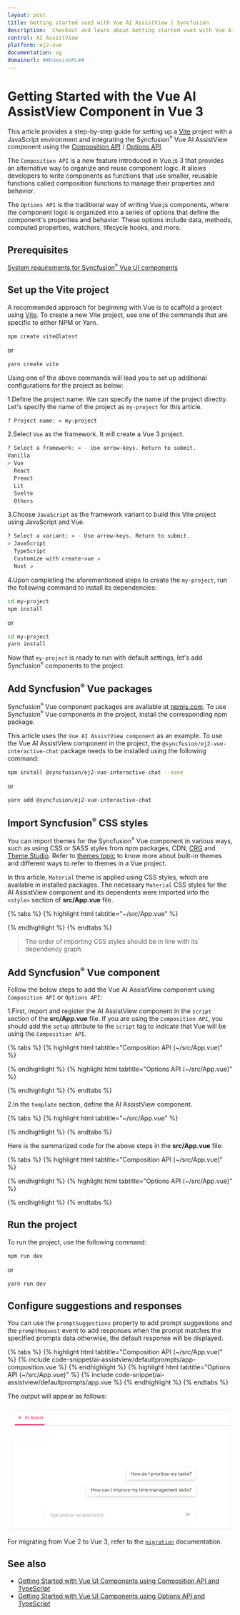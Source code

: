 ```yaml
---
layout: post
title: Getting started vue3 with Vue AI AssistView | Syncfusion
description:  Checkout and learn about Getting started vue3 with Vue AI AssistView component of Syncfusion Essential JS 2 and more details.
control: AI AssistView
platform: ej2-vue
documentation: ug
domainurl: ##DomainURL##
---
```


# Getting Started with the Vue AI AssistView Component in Vue 3

This article provides a step-by-step guide for setting up a [Vite](https://vitejs.dev/) project with a JavaScript environment and integrating the Syncfusion<sup style="font-size:70%">&reg;</sup> Vue AI AssistView component using the [Composition API](https://vuejs.org/guide/introduction.html#composition-api) / [Options API](https://vuejs.org/guide/introduction.html#options-api).

The `Composition API` is a new feature introduced in Vue.js 3 that provides an alternative way to organize and reuse component logic. It allows developers to write components as functions that use smaller, reusable functions called composition functions to manage their properties and behavior.

The `Options API` is the traditional way of writing Vue.js components, where the component logic is organized into a series of options that define the component's properties and behavior. These options include data, methods, computed properties, watchers, lifecycle hooks, and more.

## Prerequisites

[System requirements for Syncfusion<sup style="font-size:70%">&reg;</sup> Vue UI components](https://ej2.syncfusion.com/vue/documentation/system-requirements/)

## Set up the Vite project

A recommended approach for beginning with Vue is to scaffold a project using [Vite](https://vitejs.dev/). To create a new Vite project, use one of the commands that are specific to either NPM or Yarn.

```bash
npm create vite@latest
```

or

```bash
yarn create vite
```

Using one of the above commands will lead you to set up additional configurations for the project as below:

1.Define the project name: We can specify the name of the project directly. Let's specify the name of the project as `my-project` for this article.

```bash
? Project name: » my-project
```

2.Select `Vue` as the framework. It will create a Vue 3 project.

```bash
? Select a framework: » - Use arrow-keys. Return to submit.
Vanilla
> Vue
  React
  Preact
  Lit
  Svelte
  Others
```

3.Choose `JavaScript` as the framework variant to build this Vite project using JavaScript and Vue.

```bash
? Select a variant: » - Use arrow-keys. Return to submit.
> JavaScript
  TypeScript
  Customize with create-vue ↗
  Nuxt ↗
```

4.Upon completing the aforementioned steps to create the `my-project`, run the following command to install its dependencies:

```bash
cd my-project
npm install
```

or

```bash
cd my-project
yarn install
```

Now that `my-project` is ready to run with default settings, let's add Syncfusion<sup style="font-size:70%">&reg;</sup> components to the project.

## Add Syncfusion<sup style="font-size:70%">&reg;</sup> Vue packages

Syncfusion<sup style="font-size:70%">&reg;</sup> Vue component packages are available at [npmjs.com](https://www.npmjs.com/search?q=ej2-vue). To use Syncfusion<sup style="font-size:70%">&reg;</sup> Vue components in the project, install the corresponding npm package.

This article uses the `Vue AI AssistView component` as an example. To use the Vue AI AssistView component in the project, the `@syncfusion/ej2-vue-interactive-chat` package needs to be installed using the following command:

```bash
npm install @syncfusion/ej2-vue-interactive-chat --save
```

or

```bash
yarn add @syncfusion/ej2-vue-interactive-chat
```

## Import Syncfusion<sup style="font-size:70%">&reg;</sup> CSS styles

You can import themes for the Syncfusion<sup style="font-size:70%">&reg;</sup> Vue component in various ways, such as using CSS or SASS styles from npm packages, CDN, [CRG](https://ej2.syncfusion.com/javascript/documentation/common/custom-resource-generator/) and [Theme Studio](https://ej2.syncfusion.com/vue/documentation/appearance/theme-studio/). Refer to [themes topic](https://ej2.syncfusion.com/vue/documentation/appearance/theme/) to know more about built-in themes and different ways to refer to themes in a Vue project.

In this article, `Material` theme is applied using CSS styles, which are available in installed packages. The necessary `Material` CSS styles for the AI AssistView component and its dependents were imported into the `<style>` section of **src/App.vue** file.

{% tabs %}
{% highlight html tabtitle="~/src/App.vue" %}

<style>
@import "../node_modules/@syncfusion/ej2-base/styles/material.css";
@import "../node_modules/@syncfusion/ej2-inputs/styles/material.css";
@import "../node_modules/@syncfusion/ej2-navigations/styles/material.css";
@import "../node_modules/@syncfusion/ej2-notifications/styles/material.css";
@import "../node_modules/@syncfusion/ej2-interactive-chat/styles/material.css";
</style>

{% endhighlight %}
{% endtabs %}

> The order of importing CSS styles should be in line with its dependency graph.

## Add Syncfusion<sup style="font-size:70%">&reg;</sup> Vue component

Follow the below steps to add the Vue AI AssistView component using `Composition API` or `Options API`:

1.First, import and register the AI AssistView component in the `script` section of the **src/App.vue** file. If you are using the `Composition API`, you should add the `setup` attribute to the `script` tag to indicate that Vue will be using the `Composition API`.

{% tabs %}
{% highlight html tabtitle="Composition API (~/src/App.vue)" %}

<script setup>
  import { AIAssistViewComponent as EjsAiassistview } from "@syncfusion/ej2-vue-interactive-chat";
</script>

{% endhighlight %}
{% highlight html tabtitle="Options API (~/src/App.vue)" %}

<script>
import { AIAssistViewComponent } from "@syncfusion/ej2-vue-interactive-chat";

export default {
  components: {
    'ejs-aiassistview': AIAssistViewComponent
  },
  data () {
    return {
    }
  }
}
</script>

{% endhighlight %}
{% endtabs %}

2.In the `template` section, define the AI AssistView component.

{% tabs %}
{% highlight html tabtitle="~/src/App.vue" %}

<template>
    <div class="control_wrapper">
      <ejs-aiassistview></ejs-aiassistview>
    </div>
</template>

{% endhighlight %}
{% endtabs %}

Here is the summarized code for the above steps in the **src/App.vue** file:

{% tabs %}
{% highlight html tabtitle="Composition API (~/src/App.vue)" %}

<template>
    <div class="control_wrapper">
        <ejs-aiassistview></ejs-aiassistview>
    </div>
</template>

<script setup>
    import { AIAssistViewComponent as EjsAiassistview } from "@syncfusion/ej2-vue-interactive-chat";
</script>

<style>
    @import "../node_modules/@syncfusion/ej2-base/styles/material.css";
    @import "../node_modules/@syncfusion/ej2-inputs/styles/material.css";
    @import "../node_modules/@syncfusion/ej2-navigations/styles/material.css";
    @import "../node_modules/@syncfusion/ej2-notifications/styles/material.css";
    @import "../node_modules/@syncfusion/ej2-interactive-chat/styles/material.css";
</style>

{% endhighlight %}
{% highlight html tabtitle="Options API (~/src/App.vue)" %}

<template>
    <div class="control_wrapper">
        <ejs-aiassistview></ejs-aiassistview>
    </div>
</template>
<script>
    import { AIAssistViewComponent } from "@syncfusion/ej2-vue-interactive-chat";
    //Component registeration
    export default {
        name: "App",
        components: {
            'ejs-aiassistview': AIAssistViewComponent
        }, 
        data () {
            return {
            }
        }
    }
</script>
<style>
    @import "../node_modules/@syncfusion/ej2-base/styles/material.css";
    @import "../node_modules/@syncfusion/ej2-inputs/styles/material.css";
    @import "../node_modules/@syncfusion/ej2-navigations/styles/material.css";
    @import "../node_modules/@syncfusion/ej2-notifications/styles/material.css";
    @import "../node_modules/@syncfusion/ej2-interactive-chat/styles/material.css";
</style>

{% endhighlight %}
{% endtabs %}

## Run the project

To run the project, use the following command:

```bash
npm run dev
```

or

```bash
yarn run dev
```

## Configure suggestions and responses

You can use the `promptSuggestions` property to add prompt suggestions and the `promptRequest` event to add responses when the prompt matches the specified prompts data otherwise, the default response will be displayed.

{% tabs %}
{% highlight html tabtitle="Composition API (~/src/App.vue)" %}
{% include code-snippet/ai-assistview/defaultprompts/app-composition.vue %}
{% endhighlight %}
{% highlight html tabtitle="Options API (~/src/App.vue)" %}
{% include code-snippet/ai-assistview/defaultprompts/app.vue %}
{% endhighlight %}
{% endtabs %}

The output will appear as follows:

![Output](./images/defaultPromptsSample.png)

For migrating from Vue 2 to Vue 3, refer to the [`migration`](https://ej2.syncfusion.com/vue/documentation/getting-started/vue3-tutorial/#migration-from-vue-2-to-vue-3) documentation.

## See also

* [Getting Started with Vue UI Components using Composition API and TypeScript](../getting-started/vue-3-ts-composition.md)
* [Getting Started with Vue UI Components using Options API and TypeScript](../getting-started/vue-3-ts-options.md)
